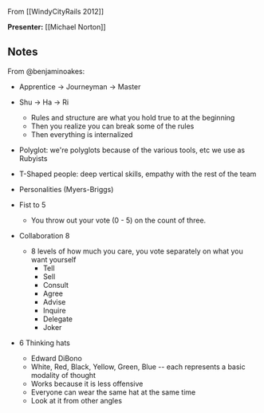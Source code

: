 From [[WindyCityRails 2012]]

**Presenter:** [[Michael Norton]]

## Notes

From @benjaminoakes:

* Apprentice -> Journeyman -> Master
* Shu -> Ha -> Ri
    * Rules and structure are what you hold true to at the beginning
    * Then you realize you can break some of the rules
    * Then everything is internalized

* Polyglot:  we're polyglots because of the various tools, etc we use as Rubyists
* T-Shaped people:  deep vertical skills, empathy with the rest of the team
* Personalities (Myers-Briggs)
* Fist to 5
    * You throw out your vote (0 - 5) on the count of three.
* Collaboration 8
    * 8 levels of how much you care, you vote separately on what you want yourself
        * Tell
        * Sell
        * Consult
        * Agree
        * Advise
        * Inquire
        * Delegate
        * Joker
* 6 Thinking hats
    * Edward DiBono
    * White, Red, Black, Yellow, Green, Blue -- each represents a basic modality of thought
    * Works because it is less offensive
    * Everyone can wear the same hat at the same time
    * Look at it from other angles
